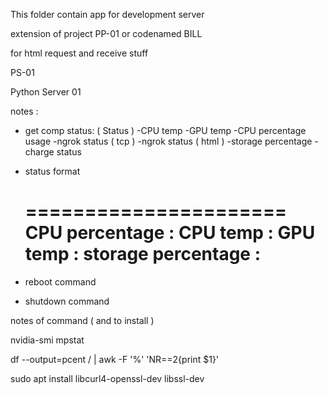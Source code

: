This folder contain app for development server

extension of project PP-01 or codenamed BILL

for html request and receive stuff

PS-01

Python Server 01

notes :

+ get comp status: ( Status )
	-CPU temp
	-GPU temp
	-CPU percentage usage
	-ngrok status ( tcp )
	-ngrok status ( html )
	-storage percentage
	-charge status

+ status format

	======================
	CPU percentage :
	CPU temp :
	GPU temp :
	storage percentage :
	======================


+ reboot command

+ shutdown command

notes of command ( and to install )

nvidia-smi
mpstat

df --output=pcent / | awk -F '%' 'NR==2{print $1}'

sudo apt install libcurl4-openssl-dev libssl-dev